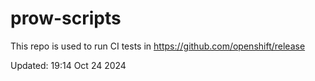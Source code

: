 # prow-scripts

This repo is used to run CI tests in https://github.com/openshift/release

Updated: 19:14 Oct 24 2024
